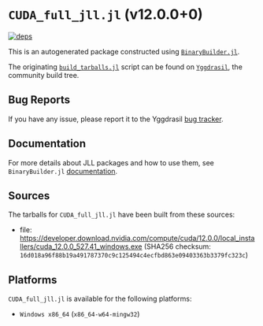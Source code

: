 # `CUDA_full_jll.jl` (v12.0.0+0)

[![deps](https://juliahub.com/docs/CUDA_full_jll/deps.svg)](https://juliahub.com/ui/Packages/CUDA_full_jll/dEkbx?page=2)

This is an autogenerated package constructed using [`BinaryBuilder.jl`](https://github.com/JuliaPackaging/BinaryBuilder.jl).

The originating [`build_tarballs.jl`](https://github.com/JuliaPackaging/Yggdrasil/blob/fadb9da33d0ef9a28c671ade05800849dabc17c7/C/CUDA/CUDA_full@12.0/build_tarballs.jl) script can be found on [`Yggdrasil`](https://github.com/JuliaPackaging/Yggdrasil/), the community build tree.

## Bug Reports

If you have any issue, please report it to the Yggdrasil [bug tracker](https://github.com/JuliaPackaging/Yggdrasil/issues).

## Documentation

For more details about JLL packages and how to use them, see `BinaryBuilder.jl` [documentation](https://docs.binarybuilder.org/stable/jll/).

## Sources

The tarballs for `CUDA_full_jll.jl` have been built from these sources:

* file: https://developer.download.nvidia.com/compute/cuda/12.0.0/local_installers/cuda_12.0.0_527.41_windows.exe (SHA256 checksum: `16d018a96f88b19a491787370c9c125494c4ecfbd863e09403363b3379fc323c`)

## Platforms

`CUDA_full_jll.jl` is available for the following platforms:

* `Windows x86_64` (`x86_64-w64-mingw32`)
